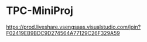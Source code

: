# TPC-MiniProj



https://prod.liveshare.vsengsaas.visualstudio.com/join?F02419EB9BDC9D274564A77129C26F329A59
